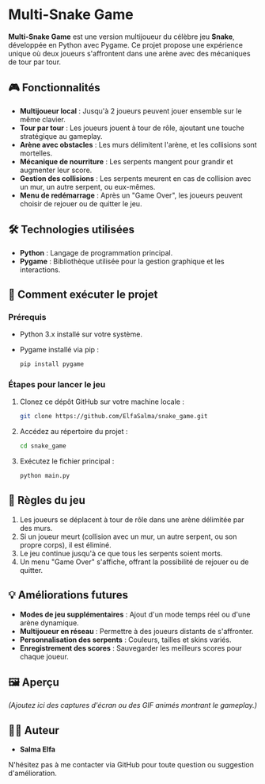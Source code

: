 # Multi-Snake Game

**Multi-Snake Game** est une version multijoueur du célèbre jeu **Snake**, développée en Python avec Pygame. Ce projet propose une expérience unique où deux joueurs s'affrontent dans une arène avec des mécaniques de tour par tour.

## 🎮 Fonctionnalités

- **Multijoueur local** : Jusqu'à 2 joueurs peuvent jouer ensemble sur le même clavier.
- **Tour par tour** : Les joueurs jouent à tour de rôle, ajoutant une touche stratégique au gameplay.
- **Arène avec obstacles** : Les murs délimitent l'arène, et les collisions sont mortelles.
- **Mécanique de nourriture** : Les serpents mangent pour grandir et augmenter leur score.
- **Gestion des collisions** : Les serpents meurent en cas de collision avec un mur, un autre serpent, ou eux-mêmes.
- **Menu de redémarrage** : Après un "Game Over", les joueurs peuvent choisir de rejouer ou de quitter le jeu.

## 🛠️ Technologies utilisées

- **Python** : Langage de programmation principal.
- **Pygame** : Bibliothèque utilisée pour la gestion graphique et les interactions.

## 🚀 Comment exécuter le projet

### Prérequis

- Python 3.x installé sur votre système.
- Pygame installé via pip :

  ```bash
  pip install pygame
  ```

### Étapes pour lancer le jeu

1. Clonez ce dépôt GitHub sur votre machine locale :
   ```bash
   git clone https://github.com/ElfaSalma/snake_game.git
   ```
2. Accédez au répertoire du projet :
   ```bash
   cd snake_game
   ```
3. Exécutez le fichier principal :
   ```bash
   python main.py
   ```

## 🎯 Règles du jeu

1. Les joueurs se déplacent à tour de rôle dans une arène délimitée par des murs.
2. Si un joueur meurt (collision avec un mur, un autre serpent, ou son propre corps), il est éliminé.
3. Le jeu continue jusqu'à ce que tous les serpents soient morts.
4. Un menu "Game Over" s'affiche, offrant la possibilité de rejouer ou de quitter.

## 💡 Améliorations futures

- **Modes de jeu supplémentaires** : Ajout d'un mode temps réel ou d'une arène dynamique.
- **Multijoueur en réseau** : Permettre à des joueurs distants de s'affronter.
- **Personnalisation des serpents** : Couleurs, tailles et skins variés.
- **Enregistrement des scores** : Sauvegarder les meilleurs scores pour chaque joueur.

## 🖼️ Aperçu

*(Ajoutez ici des captures d'écran ou des GIF animés montrant le gameplay.)*

## 🧑‍💻 Auteur

- **Salma Elfa**

N'hésitez pas à me contacter via GitHub pour toute question ou suggestion d'amélioration.


